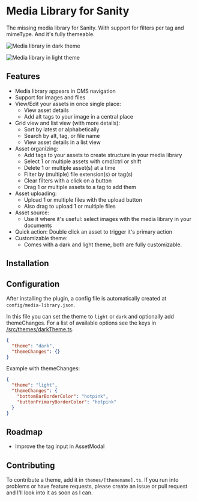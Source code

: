 # Media Library for Sanity

The missing media library for Sanity.
With support for filters per tag and mimeType.
And it's fully themeable.

![Media library in dark theme](https://user-images.githubusercontent.com/2776959/102903827-c528b900-4468-11eb-8aa1-c4f687c6a16f.png)

![Media library in light theme](https://user-images.githubusercontent.com/2776959/102904010-0751fa80-4469-11eb-9980-eb45282c6f2a.png)

## Features
- Media library appears in CMS navigation
- Support for images and files
- View/Edit your assets in once single place:
  - View asset details
  - Add alt tags to your image in a central place
- Grid view and list view (with more details):
  - Sort by latest or alphabetically
  - Search by alt, tag, or file name
  - View asset details in a list view
- Asset organizing:
  - Add tags to your assets to create structure in your media library
  - Select 1 or multiple assets with cmd/ctrl or shift
  - Delete 1 or multiple asset(s) at a time
  - Filter by (multiple) file extension(s) or tag(s)
  - Clear filters with a click on a button
  - Drag 1 or multiple assets to a tag to add them
- Asset uploading:
  - Upload 1 or multiple files with the upload button
  - Also drag to upload 1 or multiple files
- Asset source:
  - Use it where it's useful: select images with the media library in your documents
- Quick action: Double click an asset to trigger it's primary action
- Customizable theme:
  - Comes with a dark and light theme, both are fully customizable.

## Installation

## Configuration
After installing the plugin, a config file is automatically created at `config/media-library.json`.

In this file you can set the theme to `light` or `dark` and optionally add themeChanges. For a list of available options see the keys in [/src/themes/darkTheme.ts](/src/themes/darkTheme.ts).

```json
{
  "theme": "dark",
  "themeChanges": {}
}
```

Example with themeChanges:
```json
{
  "theme": "light",
  "themeChanges": {
    "bottomBarBorderColor": "hotpink",
    "buttonPrimaryBorderColor": "hotpink"
  }
}
```

## Roadmap
- Improve the tag input in AssetModal

## Contributing
To contribute a theme, add it in `themes/[themename].ts`.
If you run into problems or have feature requests, please create an issue or pull request and I'll look into it as soon as I can.